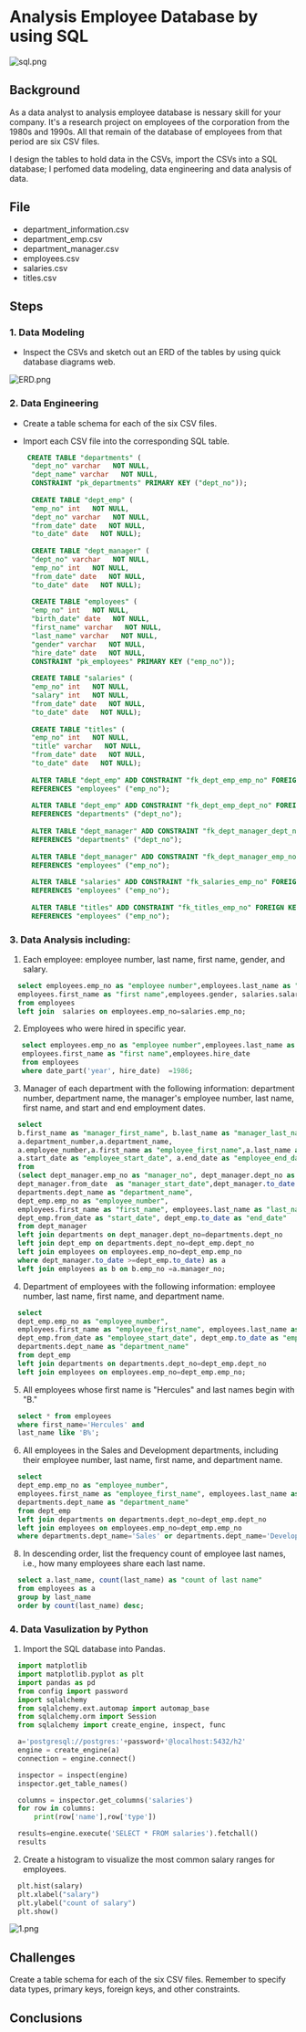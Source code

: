 # Analysis Employee Database by using SQL 

![sql.png](img/sql.png)

## Background

As a data analyst to analysis employee database is nessary skill for your company. It's a research project on employees of the corporation from the 1980s and 1990s. All that remain of the database of employees from that period are six CSV files.

I design the tables to hold data in the CSVs, import the CSVs into a SQL database; I perfomed data modeling, data engineering and data analysis of data.

## File

* department_information.csv
* department_emp.csv
* department_manager.csv
* employees.csv
* salaries.csv
* titles.csv

## Steps

### 1. Data Modeling

* Inspect the CSVs and sketch out an ERD of the tables by using quick database diagrams web.

![ERD.png](img/ERD.png)

### 2. Data Engineering

* Create a table schema for each of the six CSV files.

* Import each CSV file into the corresponding SQL table.

  ```sql
   CREATE TABLE "departments" (
    "dept_no" varchar   NOT NULL,
    "dept_name" varchar   NOT NULL,
    CONSTRAINT "pk_departments" PRIMARY KEY ("dept_no"));
    
    CREATE TABLE "dept_emp" (
    "emp_no" int   NOT NULL,
    "dept_no" varchar   NOT NULL,
    "from_date" date   NOT NULL,
    "to_date" date   NOT NULL);
    
    CREATE TABLE "dept_manager" (
    "dept_no" varchar   NOT NULL,
    "emp_no" int   NOT NULL,
    "from_date" date   NOT NULL,
    "to_date" date   NOT NULL);
    
    CREATE TABLE "employees" (
    "emp_no" int   NOT NULL,
    "birth_date" date   NOT NULL,
    "first_name" varchar   NOT NULL,
    "last_name" varchar   NOT NULL,
    "gender" varchar   NOT NULL,
    "hire_date" date   NOT NULL,
    CONSTRAINT "pk_employees" PRIMARY KEY ("emp_no"));
    
    CREATE TABLE "salaries" (
    "emp_no" int   NOT NULL,
    "salary" int   NOT NULL,
    "from_date" date   NOT NULL,
    "to_date" date   NOT NULL);
    
    CREATE TABLE "titles" (
    "emp_no" int   NOT NULL,
    "title" varchar   NOT NULL,
    "from_date" date   NOT NULL,
    "to_date" date   NOT NULL);
    
    ALTER TABLE "dept_emp" ADD CONSTRAINT "fk_dept_emp_emp_no" FOREIGN KEY("emp_no")
    REFERENCES "employees" ("emp_no");
    
    ALTER TABLE "dept_emp" ADD CONSTRAINT "fk_dept_emp_dept_no" FOREIGN KEY("dept_no")
    REFERENCES "departments" ("dept_no");
    
    ALTER TABLE "dept_manager" ADD CONSTRAINT "fk_dept_manager_dept_no" FOREIGN KEY("dept_no")
    REFERENCES "departments" ("dept_no");
    
    ALTER TABLE "dept_manager" ADD CONSTRAINT "fk_dept_manager_emp_no" FOREIGN KEY("emp_no")
    REFERENCES "employees" ("emp_no");
    
    ALTER TABLE "salaries" ADD CONSTRAINT "fk_salaries_emp_no" FOREIGN KEY("emp_no")
    REFERENCES "employees" ("emp_no");
    
    ALTER TABLE "titles" ADD CONSTRAINT "fk_titles_emp_no" FOREIGN KEY("emp_no")
    REFERENCES "employees" ("emp_no");
   ```

### 3. Data Analysis including:

1. Each employee: employee number, last name, first name, gender, and salary.

 ```sql
   select employees.emp_no as "employee number",employees.last_name as "last name",
   employees.first_name as "first name",employees.gender, salaries.salary
   from employees
   left join  salaries on employees.emp_no=salaries.emp_no;
   ```

2. Employees who were hired in specific year.
```sql
   select employees.emp_no as "employee number",employees.last_name as "last name", 
   employees.first_name as "first name",employees.hire_date
   from employees
   where date_part('year', hire_date)  =1986;
  ```
  
3. Manager of each department with the following information: department number, department name, the manager's employee number, last name, first name, and start and end employment dates.

```sql
  select 
  b.first_name as "manager_first_name", b.last_name as "manager_last_name", 
  a.department_number,a.department_name,
  a.employee_number,a.first_name as "employee_first_name",a.last_name as "employee_last_name",
  a.start_date as "employee_start_date", a.end_date as "employee_end_date"
  from 
  (select dept_manager.emp_no as "manager_no", dept_manager.dept_no as "department_number",
  dept_manager.from_date  as "manager_start_date",dept_manager.to_date  as "manager_end_date",
  departments.dept_name as "department_name", 
  dept_emp.emp_no as "employee_number",
  employees.first_name as "first_name", employees.last_name as "last_name",
  dept_emp.from_date as "start_date", dept_emp.to_date as "end_date"
  from dept_manager 
  left join departments on dept_manager.dept_no=departments.dept_no
  left join dept_emp on departments.dept_no=dept_emp.dept_no
  left join employees on employees.emp_no=dept_emp.emp_no
  where dept_manager.to_date >=dept_emp.to_date) as a
  left join employees as b on b.emp_no =a.manager_no; 
  ```
  
4. Department of employees with the following information: employee number, last name, first name, and department name.

```sql
  select 
  dept_emp.emp_no as "employee_number",
  employees.first_name as "employee_first_name", employees.last_name as "employee_last_name",
  dept_emp.from_date as "employee_start_date", dept_emp.to_date as "employee_end_date",
  departments.dept_name as "department_name" 
  from dept_emp
  left join departments on departments.dept_no=dept_emp.dept_no
  left join employees on employees.emp_no=dept_emp.emp_no;
  ```

5. All employees whose first name is "Hercules" and last names begin with "B."

```sql
  select * from employees
  where first_name='Hercules' and 
  last_name like 'B%';
```

6. All employees in the Sales and Development departments, including their employee number, last name, first name, and department name.

```sql
  select 
  dept_emp.emp_no as "employee_number",
  employees.first_name as "employee_first_name", employees.last_name as "employee_last_name",
  departments.dept_name as "department_name" 
  from dept_emp
  left join departments on departments.dept_no=dept_emp.dept_no
  left join employees on employees.emp_no=dept_emp.emp_no
  where departments.dept_name='Sales' or departments.dept_name='Development';
  ```

8. In descending order, list the frequency count of employee last names, i.e., how many employees share each last name.

```sql
  select a.last_name, count(last_name) as "count of last name" 
  from employees as a 
  group by last_name
  order by count(last_name) desc;
  ```

### 4. Data Vasulization by Python

1. Import the SQL database into Pandas. 

```python
  import matplotlib
  import matplotlib.pyplot as plt
  import pandas as pd
  from config import password
  import sqlalchemy
  from sqlalchemy.ext.automap import automap_base
  from sqlalchemy.orm import Session
  from sqlalchemy import create_engine, inspect, func

  a='postgresql://postgres:'+password+'@localhost:5432/h2'
  engine = create_engine(a)
  connection = engine.connect()

  inspector = inspect(engine)
  inspector.get_table_names()

  columns = inspector.get_columns('salaries')
  for row in columns:
      print(row['name'],row['type'])

  results=engine.execute('SELECT * FROM salaries').fetchall()
  results
```

2. Create a histogram to visualize the most common salary ranges for employees.

```python
  plt.hist(salary)
  plt.xlabel("salary")
  plt.ylabel("count of salary")
  plt.show()
  ```
  
![1.png](img/1.png)

## Challenges
Create a table schema for each of the six CSV files. Remember to specify data types, primary keys, foreign keys, and other constraints.

## Conclusions
